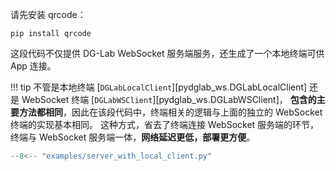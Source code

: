 请先安装 qrcode：
```shell
pip install qrcode
```

这段代码不仅提供 DG-Lab WebSocket 服务端服务，还生成了一个本地终端可供 App 连接。

!!! tip
    不管是本地终端 [`DGLabLocalClient`][pydglab_ws.DGLabLocalClient]
    还是 WebSocket 终端 [`DGLabWSClient`][pydglab_ws.DGLabWSClient]，
    **包含的主要方法都相同**，因此在该段代码中，终端相关的逻辑与上面的独立的 WebSocket 终端的实现基本相同。
    这种方式，省去了终端连接 WebSocket 服务端的环节，终端与 WebSocket 服务端一体，**网络延迟更低，部署更方便**。

``` py title="examples/server_with_local_client.py"
--8<-- "examples/server_with_local_client.py"
```